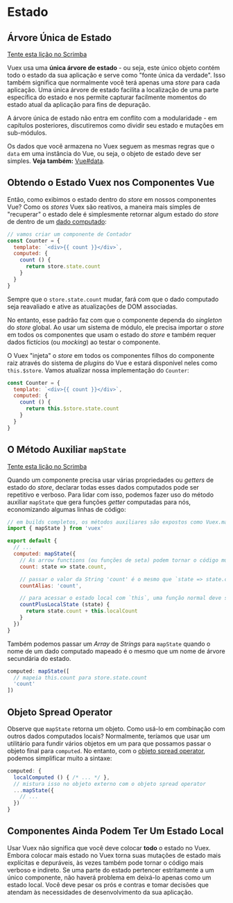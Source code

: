 # Estado

## Árvore Única de Estado

<div class="scrimba"><a href="https://scrimba.com/p/pnyzgAP/cWw3Zhb" target="_blank" rel="noopener noreferrer">Tente esta lição no Scrimba</a></div>

Vuex usa uma **única árvore de estado** - ou seja, este único objeto contém todo o estado da sua aplicação e serve como "fonte única da verdade". Isso também significa que normalmente você terá apenas uma _store_ para cada aplicação. Uma única árvore de estado facilita a localização de uma parte específica do estado e nos permite capturar facilmente momentos do estado atual da aplicação para fins de depuração.

A árvore única de estado não entra em conflito com a modularidade - em capítulos posteriores, discutiremos como dividir seu estado e mutações em sub-módulos.

Os dados que você armazena no Vuex seguem as mesmas regras que o `data` em uma instância do Vue, ou seja, o objeto de estado deve ser simples. **Veja também:** [Vue#data](https://v3.vuejs.org/api/options-data.html#data-2).

## Obtendo o Estado Vuex nos Componentes Vue

Então, como exibimos o estado dentro do _store_ em nossos componentes Vue? Como os _stores_ Vuex são reativos, a maneira mais simples de "recuperar" o estado dele é simplesmente retornar algum estado do _store_ de dentro de um [dado computado](https://vuejs.org/guide/computed.html):

```js
// vamos criar um componente de Contador
const Counter = {
  template: `<div>{{ count }}</div>`,
  computed: {
    count () {
      return store.state.count
    }
  }
}
```

Sempre que o `store.state.count` mudar, fará com que o dado computado seja reavaliado e ative as atualizações de DOM associadas.

No entanto, esse padrão faz com que o componente dependa do _singleton_ do _store_ global. Ao usar um sistema de módulo, ele precisa importar o _store_ em todos os componentes que usam o estado do _store_ e também requer dados fictícios (ou _mocking_) ao testar o componente.

O Vuex "injeta" o _store_ em todos os componentes filhos do componente raiz através do sistema de _plugins_ do Vue e estará disponível neles como `this.$store`. Vamos atualizar nossa implementação do `Counter`:

```js
const Counter = {
  template: `<div>{{ count }}</div>`,
  computed: {
    count () {
      return this.$store.state.count
    }
  }
}
```

## O Método Auxiliar `mapState`

<div class="scrimba"><a href="https://scrimba.com/p/pnyzgAP/c8Pz7BSK" target="_blank" rel="noopener noreferrer">Tente esta lição no Scrimba</a></div>

Quando um componente precisa usar várias propriedades ou _getters_ de estado do _store_, declarar todas esses dados computados pode ser repetitivo e verboso. Para lidar com isso, podemos fazer uso do método auxiliar `mapState` que gera funções _getter_ computadas para nós, economizando algumas linhas de código:

```js
// em builds completos, os métodos auxiliares são expostos como Vuex.mapState
import { mapState } from 'vuex'

export default {
  // ...
  computed: mapState({
    // As arrow functions (ou funções de seta) podem tornar o código muito sucinto!
    count: state => state.count,

    // passar o valor da String 'count' é o mesmo que `state => state.count`
    countAlias: 'count',

    // para acessar o estado local com `this`, uma função normal deve ser usada
    countPlusLocalState (state) {
      return state.count + this.localCount
    }
  })
}
```

Também podemos passar um _Array_ de _Strings_ para `mapState` quando o nome de um dado computado mapeado é o mesmo que um nome de árvore secundária do estado.

```js
computed: mapState([
  // mapeia this.count para store.state.count
  'count'
])
```

## Objeto Spread Operator

Observe que `mapState` retorna um objeto. Como usá-lo em combinação com outros dados computados locais? Normalmente, teríamos que usar um utilitário para fundir vários objetos em um para que possamos passar o objeto final para `computed`. No entanto, com o [objeto spread operator](https://github.com/tc39/proposal-object-rest-spread), podemos simplificar muito a sintaxe:

```js
computed: {
  localComputed () { /* ... */ },
  // mistura isso no objeto externo com o objeto spread operator
  ...mapState({
    // ...
  })
}
```

## Componentes Ainda Podem Ter Um Estado Local

Usar Vuex não significa que você deve colocar **todo** o estado no Vuex. Embora colocar mais estado no Vuex torna suas mutações de estado mais explícitas e depuráveis, às vezes também pode tornar o código mais verboso e indireto. Se uma parte do estado pertencer estritamente a um único componente, não haverá problema em deixá-lo apenas como um estado local. Você deve pesar os prós e contras e tomar decisões que atendam às necessidades de desenvolvimento da sua aplicação.
